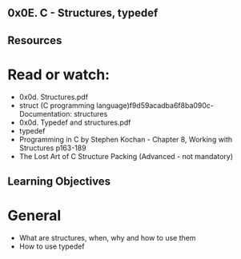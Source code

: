 ## 0x0E. C - Structures, typedef
## Resources
# Read or watch:
- 0x0d. Structures.pdf
- struct (C programming language)f9d59acadba6f8ba090c- Documentation: structures
- 0x0d. Typedef and structures.pdf
- typedef
- Programming in C by Stephen Kochan - Chapter 8, Working with Structures p163-189
- The Lost Art of C Structure Packing (Advanced - not mandatory)
## Learning Objectives
# General
- What are structures, when, why and how to use them
- How to use typedef
